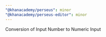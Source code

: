 ```yaml
---
"@khanacademy/perseus": minor
"@khanacademy/perseus-editor": minor
---
```


Conversion of Input Number to Numeric Input
